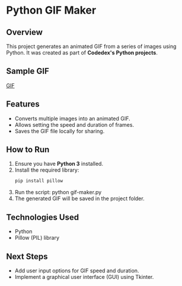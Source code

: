 # Python GIF Maker  

## Overview  
This project generates an animated GIF from a series of images using Python. It was created as part of **Codedex's Python projects**.  

## Sample GIF
[GIF](/pythonportfolio/blob/main/python-gif/mrfrog.gif)

## Features  
- Converts multiple images into an animated GIF.  
- Allows setting the speed and duration of frames.  
- Saves the GIF file locally for sharing.  

## How to Run  
1. Ensure you have **Python 3** installed.  
2. Install the required library:  
   ```sh
   pip install pillow
3. Run the script:
   python gif-maker.py
4. The generated GIF will be saved in the project folder.


## Technologies Used
- Python
- Pillow (PIL) library

## Next Steps
- Add user input options for GIF speed and duration.
- Implement a graphical user interface (GUI) using Tkinter.
